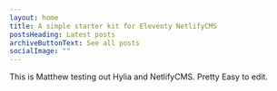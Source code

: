 ```yaml
---
layout: home
title: A simple starter kit for Eleventy NetlifyCMS
postsHeading: Latest posts
archiveButtonText: See all posts
socialImage: ""
---
```

This is Matthew testing out Hylia and NetlifyCMS. Pretty Easy to edit.